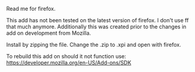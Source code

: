 Read me for firefox.

This add has not been tested on the latest version of firefox. I don't use ff that much anymore. Additionally this was created prior to the changes in add on development from Mozilla.

Install by zipping the file. Change the .zip to .xpi and open with firefox.

To rebuild this add on should it not function use: https://developer.mozilla.org/en-US/Add-ons/SDK
